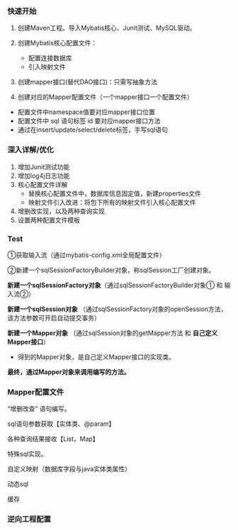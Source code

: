 ### 快速开始

1. 创建Maven工程。导入Mybatis核心、Junit测试、MySQL驱动。

2. 创建Mybatis核心配置文件： 
   - 配置连接数据库
   - 引入映射文件
3.  创建mapper接口(替代DAO接口)：只需写抽象方法
4.  创建对应的Mapper配置文件（一个mapper接口一个配置文件）
   - 配置文件中namespace值要对应mapper接口位置
   - 配置文件中 sql 语句标签 id 要对应mapper接口方法
   - 通过在insert/update/select/delete标签，手写sql语句



### 深入详解/优化

1. 增加Junit测试功能 
2. 增加log4j日志功能
3. 核心配置文件详解
   - 替换核心配置文件中，数据库信息固定值，新建properties文件
   - 映射文件引入改进：将包下所有的映射文件引入核心配置文件
4. 增删改实现，以及两种查询实现
5. 设置两种配置文件模板



### Test

①获取输入流（通过mybatis-config.xml全局配置文件）

②新建一个sqlSessionFactoryBuilder对象，称sqlSession工厂创建对象。

**新建一个sqlSessionFactory对象**（通过sqlSessionFactoryBuilder对象① 和 输入流②）

**新建一个sqlSession对象** （通过sqlSessionFactory对象的openSession方法，该方法参数可开启自动提交事务）

**新建一个Mapper对象** （通过sqlSession对象的getMapper方法 和 **自己定义Mapper接口**）

- 得到的Mapper对象，是自己定义Mapper接口的实现类。

**最终，通过Mapper对象来调用编写的方法。**



### Mapper配置文件

“增删改查” 语句编写。

sql语句参数获取【实体类、@param】

各种查询结果接收【List，Map】

特殊sql实现。



自定义映射（数据库字段与java实体类属性）

动态sql

缓存



### 逆向工程配置
